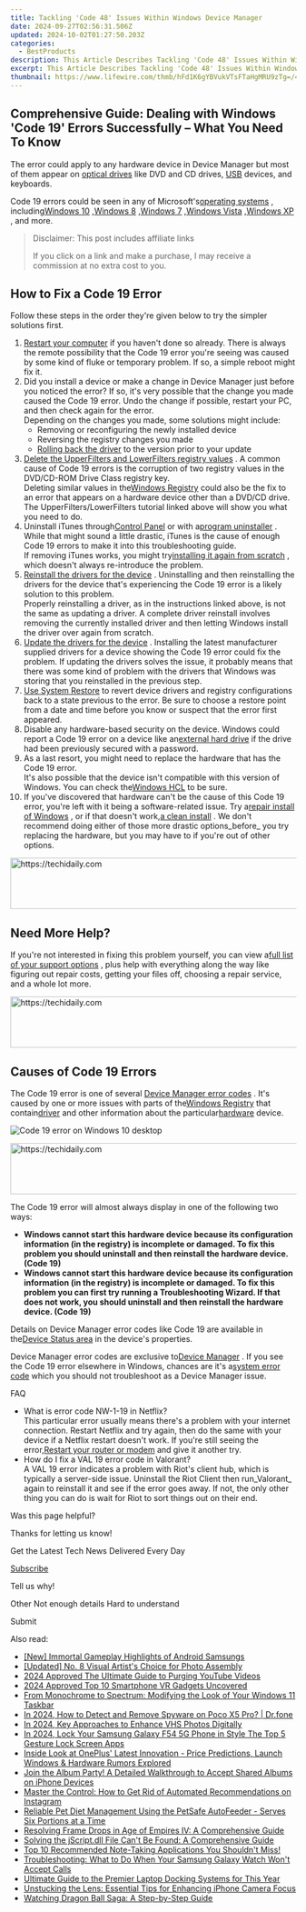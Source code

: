 ```yaml
---
title: Tackling 'Code 48' Issues Within Windows Device Manager
date: 2024-09-27T02:56:31.506Z
updated: 2024-10-02T01:27:50.203Z
categories:
  - BestProducts
description: This Article Describes Tackling 'Code 48' Issues Within Windows Device Manager
excerpt: This Article Describes Tackling 'Code 48' Issues Within Windows Device Manager
thumbnail: https://www.lifewire.com/thmb/hFd1K6gYBVukVTsFTaHgMRU9zTg=/400x300/filters:no_upscale():max_bytes(150000):strip_icc():format(webp)/code-41-device-manager-4b9b2e4b2d1d4ce68da647dce9893389.png
---
```


## Comprehensive Guide: Dealing with Windows 'Code 19' Errors Successfully – What You Need To Know
 The error could apply to any hardware device in Device Manager but most of them appear on [optical drives](https://www.lifewire.com/what-is-an-optical-disc-drive-2618157) like DVD and CD drives, [USB](https://www.lifewire.com/universal-serial-bus-usb-2626039) devices, and keyboards.

 Code 19 errors could be seen in any of Microsoft's[operating systems](https://www.lifewire.com/operating-systems-2625912) , including[Windows 10](https://www.lifewire.com/windows-10-2626217) ,[Windows 8](https://www.lifewire.com/windows-8-2626235) ,[Windows 7](https://www.lifewire.com/windows-7-2626265) ,[Windows Vista](https://www.lifewire.com/windows-vista-2626311) ,[Windows XP](https://www.lifewire.com/windows-xp-2626354) , and more.

>  Disclaimer: This post includes affiliate links
>
>  If you click on a link and make a purchase, I may receive a commission at no extra cost to you.
>

## How to Fix a Code 19 Error

 Follow these steps in the order they're given below to try the simpler solutions first.

1. [Restart your computer](https://www.lifewire.com/how-to-reboot-a-computer-2624568) if you haven't done so already. There is always the remote possibility that the Code 19 error you're seeing was caused by some kind of fluke or temporary problem. If so, a simple reboot might fix it.
2. Did you install a device or make a change in Device Manager just before you noticed the error? If so, it's very possible that the change you made caused the Code 19 error. Undo the change if possible, restart your PC, and then check again for the error.  
 Depending on the changes you made, some solutions might include:  
   * Removing or reconfiguring the newly installed device  
   * Reversing the registry changes you made  
   * [Rolling back the driver](https://www.lifewire.com/how-to-roll-back-a-driver-in-windows-2619217) to the version prior to your update
3. [Delete the UpperFilters and LowerFilters registry values](https://www.lifewire.com/how-to-delete-the-upperfilters-and-lowerfilters-registry-values-2619222) . A common cause of Code 19 errors is the corruption of two registry values in the DVD/CD-ROM Drive Class registry key.​  
 Deleting similar values in the[Windows Registry](https://www.lifewire.com/windows-registry-2625992) could also be the fix to an error that appears on a hardware device other than a DVD/CD drive. The UpperFilters/LowerFilters tutorial linked above will show you what you need to do.
4. Uninstall iTunes through[Control Panel](https://www.lifewire.com/control-panel-2625841) or with a[program uninstaller](https://www.lifewire.com/free-uninstaller-programs-2625188) . While that might sound a little drastic, iTunes is the cause of enough Code 19 errors to make it into this troubleshooting guide.  
 If removing iTunes works, you might try[installing it again from scratch](https://www.lifewire.com/what-is-the-proper-way-to-reinstall-a-software-program-2624478) , which doesn't always re-introduce the problem.
5. [Reinstall the drivers for the device](https://www.nodevice.com/articles/windows/uninstall-windows-drivers) . Uninstalling and then reinstalling the drivers for the device that's experiencing the Code 19 error is a likely solution to this problem.​  
 Properly reinstalling a driver, as in the instructions linked above, is not the same as updating a driver. A complete driver reinstall involves removing the currently installed driver and then letting Windows install the driver over again from scratch.
6. [Update the drivers for the device](https://www.lifewire.com/how-to-update-drivers-in-windows-2619214) . Installing the latest manufacturer supplied drivers for a device showing the Code 19 error could fix the problem. If updating the drivers solves the issue, it probably means that there was some kind of problem with the drivers that Windows was storing that you reinstalled in the previous step.
7. [Use System Restore](https://www.lifewire.com/how-to-use-system-restore-in-windows-2626131) to revert device drivers and registry configurations back to a state previous to the error. Be sure to choose a restore point from a date and time before you know or suspect that the error first appeared.
8. Disable any hardware-based security on the device. Windows could report a Code 19 error on a device like an[external hard drive](https://www.lifewire.com/what-is-an-external-drive-2625867) if the drive had been previously secured with a password.
9. As a last resort, you might need to replace the hardware that has the Code 19 error.  
 It's also possible that the device isn't compatible with this version of Windows. You can check the[Windows HCL](https://www.lifewire.com/what-is-the-windows-hardware-compatibility-list-2625914) to be sure.​
10. If you've discovered that hardware can't be the cause of this Code 19 error, you're left with it being a software-related issue. Try a[repair install of Windows](https://www.lifewire.com/how-do-i-automatically-repair-windows-problems-2624907) , or if that doesn't work,[a clean install](https://www.lifewire.com/how-to-clean-install-windows-2624904) . We don't recommend doing either of those more drastic options_before_ you try replacing the hardware, but you may have to if you're out of other options.

<!-- affiliate ads begin -->
<a href="https://ephamedtechinc.pxf.io/c/5597632/2137228/26400" target="_top" id="2137228">
  <img src="//a.impactradius-go.com/display-ad/26400-2137228" border="0" alt="https://techidaily.com" width="728" height="90"/>
</a>
<img height="0" width="0" src="https://ephamedtechinc.pxf.io/i/5597632/2137228/26400" style="position:absolute;visibility:hidden;" border="0" />
<!-- affiliate ads end -->

## Need More Help?

 If you're not interested in fixing this problem yourself, you can view a[full list of your support options](https://www.lifewire.com/how-do-i-get-my-computer-fixed-2625167) , plus help with everything along the way like figuring out repair costs, getting your files off, choosing a repair service, and a whole lot more.

<!-- affiliate ads begin -->
<a href="https://appsumo.8odi.net/c/5597632/2082526/7443" target="_top" id="2082526">
  <img src="//a.impactradius-go.com/display-ad/7443-2082526" border="0" alt="https://techidaily.com" width="728" height="90"/>
</a>
<img height="0" width="0" src="https://appsumo.8odi.net/i/5597632/2082526/7443" style="position:absolute;visibility:hidden;" border="0" />
<!-- affiliate ads end -->

## Causes of Code 19 Errors

 The Code 19 error is one of several [Device Manager error codes](https://www.lifewire.com/device-manager-error-codes-4159098) . It's caused by one or more issues with parts of the[Windows Registry](https://www.lifewire.com/windows-registry-2625992) that contain[driver](https://www.lifewire.com/what-is-a-device-driver-2625796) and other information about the particular[hardware](https://www.lifewire.com/computer-hardware-2625895) device.

![Code 19 error on Windows 10 desktop](https://www.lifewire.com/thmb/vXdkCrMBd_gMDi9fzuL3LtYyLxw=/1500x0/filters:no_upscale():max_bytes(150000):strip_icc():format(webp)/001_how-to-fix-code-19-errors-2623182-5bfdd5d94cedfd0026018311.jpg)

<!-- affiliate ads begin -->
<a href="https://appsumo.8odi.net/c/5597632/2137395/7443" target="_top" id="2137395">
  <img src="//a.impactradius-go.com/display-ad/7443-2137395" border="0" alt="https://techidaily.com" width="728" height="90"/>
</a>
<img height="0" width="0" src="https://appsumo.8odi.net/i/5597632/2137395/7443" style="position:absolute;visibility:hidden;" border="0" />
<!-- affiliate ads end -->

 The Code 19 error will almost always display in one of the following two ways:

* **Windows cannot start this hardware device because its configuration information (in the registry) is incomplete or damaged. To fix this problem you should uninstall and then reinstall the hardware device. (Code 19)**
* **Windows cannot start this hardware device because its configuration information (in the registry) is incomplete or damaged. To fix this problem you can first try running a Troubleshooting Wizard. If that does not work, you should uninstall and then reinstall the hardware device. (Code 19)**

 Details on Device Manager error codes like Code 19 are available in the[Device Status area](https://www.lifewire.com/how-do-i-view-a-devices-status-in-device-manager-in-windows-2619211) in the device's properties.

 Device Manager error codes are exclusive to[Device Manager](https://www.lifewire.com/device-manager-2625860) . If you see the Code 19 error elsewhere in Windows, chances are it's a[system error code](https://www.lifewire.com/system-error-code-2625996) which you should not troubleshoot as a Device Manager issue.

 FAQ

* What is error code NW-1-19 in Netflix?  
 This particular error usually means there's a problem with your internet connection. Restart Netflix and try again, then do the same with your device if a Netflix restart doesn't work. If you're still seeing the error,[Restart your router or modem](https://www.lifewire.com/how-to-properly-restart-a-router-modem-2624570) and give it another try.
* How do I fix a VAL 19 error code in Valorant?  
 A VAL 19 error indicates a problem with Riot's client hub, which is typically a server-side issue. Uninstall the Riot Client then run_Valorant_ again to reinstall it and see if the error goes away. If not, the only other thing you can do is wait for Riot to sort things out on their end.

Was this page helpful?

Thanks for letting us know!

 Get the Latest Tech News Delivered Every Day

[Subscribe](https://www.lifewire.com/#)

Tell us why!

 Other  Not enough details  Hard to understand

 Submit

<ins class="adsbygoogle"
     style="display:block"
     data-ad-format="autorelaxed"
     data-ad-client="ca-pub-7571918770474297"
     data-ad-slot="1223367746"></ins>

<ins class="adsbygoogle"
     style="display:block"
     data-ad-client="ca-pub-7571918770474297"
     data-ad-slot="8358498916"
     data-ad-format="auto"
     data-full-width-responsive="true"></ins>

<span class="atpl-alsoreadstyle">Also read:</span>
<div><ul>
<li><a href="https://visual-screen-recording.techidaily.com/new-immortal-gameplay-highlights-of-android-samsungs/"><u>[New] Immortal Gameplay Highlights of Android Samsungs</u></a></li>
<li><a href="https://extra-guidance.techidaily.com/updated-no-8-visual-artists-choice-for-photo-assembly/"><u>[Updated] No. 8 Visual Artist's Choice for Photo Assembly</u></a></li>
<li><a href="https://youtube-data.techidaily.com/approved-the-ultimate-guide-to-purging-youtube-videos/"><u>2024 Approved The Ultimate Guide to Purging YouTube Videos</u></a></li>
<li><a href="https://some-skills.techidaily.com/2024-approved-top-10-smartphone-vr-gadgets-uncovered/"><u>2024 Approved Top 10 Smartphone VR Gadgets Uncovered</u></a></li>
<li><a href="https://tech-renaissance.techidaily.com/from-monochrome-to-spectrum-modifying-the-look-of-your-windows-11-taskbar/"><u>From Monochrome to Spectrum: Modifying the Look of Your Windows 11 Taskbar</u></a></li>
<li><a href="https://android-location-track.techidaily.com/in-2024-how-to-detect-and-remove-spyware-on-poco-x5-pro-drfone-by-drfone-virtual-android/"><u>In 2024, How to Detect and Remove Spyware on Poco X5 Pro? | Dr.fone</u></a></li>
<li><a href="https://fox-hovers.techidaily.com/in-2024-key-approaches-to-enhance-vhs-photos-digitally/"><u>In 2024, Key Approaches to Enhance VHS Photos Digitally</u></a></li>
<li><a href="https://android-unlock.techidaily.com/in-2024-lock-your-samsung-galaxy-f54-5g-phone-in-style-the-top-5-gesture-lock-screen-apps-by-drfone-android/"><u>In 2024, Lock Your Samsung Galaxy F54 5G Phone in Style The Top 5 Gesture Lock Screen Apps</u></a></li>
<li><a href="https://tech-renaissance.techidaily.com/inside-look-at-oneplus-latest-innovation-price-predictions-launch-windows-and-hardware-rumors-explored/"><u>Inside Look at OnePlus' Latest Innovation - Price Predictions, Launch Windows & Hardware Rumors Explored</u></a></li>
<li><a href="https://tech-renaissance.techidaily.com/join-the-album-party-a-detailed-walkthrough-to-accept-shared-albums-on-iphone-devices/"><u>Join the Album Party! A Detailed Walkthrough to Accept Shared Albums on iPhone Devices</u></a></li>
<li><a href="https://tech-renaissance.techidaily.com/master-the-control-how-to-get-rid-of-automated-recommendations-on-instagram/"><u>Master the Control: How to Get Rid of Automated Recommendations on Instagram</u></a></li>
<li><a href="https://buynow-reviews.techidaily.com/reliable-pet-diet-management-using-the-petsafe-autofeeder-serves-six-portions-at-a-time/"><u>Reliable Pet Diet Management Using the PetSafe AutoFeeder - Serves Six Portions at a Time</u></a></li>
<li><a href="https://program-issues.techidaily.com/resolving-frame-drops-in-age-of-empires-iv-a-comprehensive-guide/"><u>Resolving Frame Drops in Age of Empires IV: A Comprehensive Guide</u></a></li>
<li><a href="https://tech-renaissance.techidaily.com/solving-the-jscriptdll-file-cant-be-found-a-comprehensive-guide/"><u>Solving the jScript.dll File Can't Be Found: A Comprehensive Guide</u></a></li>
<li><a href="https://tech-renaissance.techidaily.com/1722885585925-top-10-recommended-note-taking-applications-you-shouldnt-miss/"><u>Top 10 Recommended Note-Taking Applications You Shouldn't Miss!</u></a></li>
<li><a href="https://tech-renaissance.techidaily.com/troubleshooting-what-to-do-when-your-samsung-galaxy-watch-wont-accept-calls/"><u>Troubleshooting: What to Do When Your Samsung Galaxy Watch Won't Accept Calls</u></a></li>
<li><a href="https://buynow-marvelous.techidaily.com/ultimate-guide-to-the-premier-laptop-docking-systems-for-this-year/"><u>Ultimate Guide to the Premier Laptop Docking Systems for This Year</u></a></li>
<li><a href="https://tech-renaissance.techidaily.com/unstucking-the-lens-essential-tips-for-enhancing-iphone-camera-focus/"><u>Unstucking the Lens: Essential Tips for Enhancing iPhone Camera Focus</u></a></li>
<li><a href="https://tech-renaissance.techidaily.com/watching-dragon-ball-saga-a-step-by-step-guide/"><u>Watching Dragon Ball Saga: A Step-by-Step Guide</u></a></li>
</ul></div>

